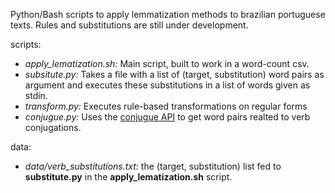 
Python/Bash scripts to apply lemmatization methods to brazilian portuguese texts.
Rules and substitutions are still under development.

scripts:
- *apply_lematization.sh:* Main script, built to work in a word-count csv.
- *subsitute.py:* Takes a file with a list of (target, substitution) word pairs as argument and executes these substitutions in a list of words given as stdin. 
- *transform.py:* Executes rule-based transformations on regular forms
- *conjugue.py:* Uses the [conjugue API](http://linguistica.insite.com.br/mod_perl/conjugue) to get word pairs realted to verb conjugations.


data:
- *data/verb_substitutions.txt:* the (target, substitution) list fed to **substitute.py** in the **apply_lematization.sh** script.
